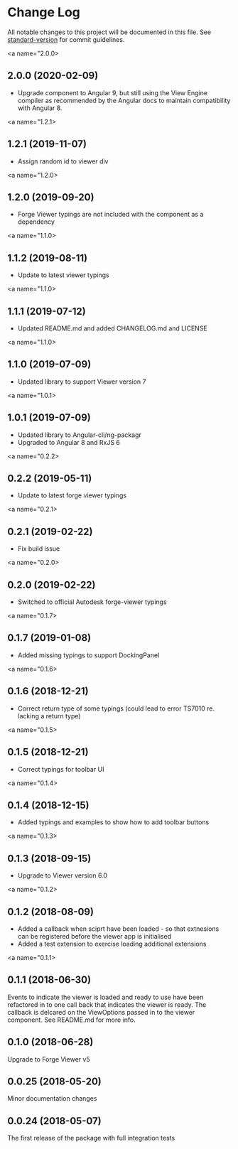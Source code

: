 # Change Log

All notable changes to this project will be documented in this file. See [standard-version](https://github.com/conventional-changelog/standard-version) for commit guidelines.

<a name="2.0.0></a>
## 2.0.0 (2020-02-09)

- Upgrade component to Angular 9, but still using the View Engine compiler as recommended by the Angular
 docs to maintain compatibility with Angular 8. 

<a name="1.2.1></a>
## 1.2.1 (2019-11-07)

- Assign random id to viewer div

<a name="1.2.0></a>
## 1.2.0 (2019-09-20)

- Forge Viewer typings are not included with the component as a dependency

<a name="1.1.0></a>
## 1.1.2 (2019-08-11)

- Update to latest viewer typings

<a name="1.1.0></a>
## 1.1.1 (2019-07-12)

- Updated README.md and added CHANGELOG.md and LICENSE

<a name="1.1.0></a>
## 1.1.0 (2019-07-09)

- Updated library to support Viewer version 7

<a name="1.0.1></a>
## 1.0.1 (2019-07-09)

- Updated library to Angular-cli/ng-packagr
- Upgraded to Angular 8 and RxJS 6

<a name="0.2.2></a>
## 0.2.2 (2019-05-11)

- Update to latest forge viewer typings

<a name="0.2.1></a>
## 0.2.1 (2019-02-22)

- Fix build issue

<a name="0.2.0></a>
## 0.2.0 (2019-02-22)

- Switched to official Autodesk forge-viewer typings

<a name="0.1.7></a>
## 0.1.7 (2019-01-08)

- Added missing typings to support DockingPanel

<a name="0.1.6></a>
## 0.1.6 (2018-12-21)

- Correct return type of some typings (could lead to error TS7010 re. lacking a return type)

<a name="0.1.5></a>
## 0.1.5 (2018-12-21)

- Correct typings for toolbar UI

<a name="0.1.4></a>
## 0.1.4 (2018-12-15)

- Added typings and examples to show how to add toolbar buttons

<a name="0.1.3></a>
## 0.1.3 (2018-09-15)

- Upgrade to Viewer version 6.0

<a name="0.1.2></a>
## 0.1.2 (2018-08-09)

- Added a callback when sciprt have been loaded - so that extnesions can be registered before the
  viewer app is initialised
- Added a test extension to exercise loading additional extensions

<a name="0.1.1></a>
## 0.1.1 (2018-06-30)

Events to indicate the viewer is loaded and ready to use have been refactored in to one
call back that indicates the viewer is ready. The callback is delcared on the ViewOptions
passed in to the viewer component. See README.md for more info.

<a name="0.1.0"></a>
## 0.1.0 (2018-06-28)

Upgrade to Forge Viewer v5

<a name="0.0.25"></a>
## 0.0.25 (2018-05-20)

Minor documentation changes

<a name="0.0.24"></a>
## 0.0.24 (2018-05-07)

The first release of the package with full integration tests
